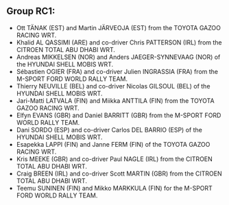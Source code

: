 ## Group RC1:


- Ott TÄNAK (EST) and Martin JÄRVEOJA (EST) from the TOYOTA GAZOO RACING WRT.
- Khalid AL QASSIMI (ARE) and co-driver Chris PATTERSON (IRL) from the CITROEN TOTAL ABU DHABI WRT.
- Andreas MIKKELSEN (NOR) and Anders JAEGER-SYNNEVAAG (NOR) of the HYUNDAI SHELL MOBIS WRT.
- Sébastien OGIER (FRA) and co-driver Julien INGRASSIA (FRA) from the M-SPORT FORD WORLD RALLY TEAM.
- Thierry NEUVILLE (BEL) and co-driver Nicolas GILSOUL (BEL) of the HYUNDAI SHELL MOBIS WRT.
- Jari-Matti LATVALA (FIN) and Miikka ANTTILA (FIN) from the TOYOTA GAZOO RACING WRT.
- Elfyn EVANS (GBR) and Daniel BARRITT (GBR) from the M-SPORT FORD WORLD RALLY TEAM.
- Dani SORDO (ESP) and co-driver Carlos DEL BARRIO (ESP) of the HYUNDAI SHELL MOBIS WRT.
- Esapekka LAPPI (FIN) and Janne FERM (FIN) of the TOYOTA GAZOO RACING WRT.
- Kris MEEKE (GBR) and co-driver Paul NAGLE (IRL) from the CITROEN TOTAL ABU DHABI WRT.
- Craig BREEN (IRL) and co-driver Scott MARTIN (GBR) from the CITROEN TOTAL ABU DHABI WRT.
- Teemu SUNINEN (FIN) and Mikko MARKKULA (FIN) for the M-SPORT FORD WORLD RALLY TEAM.